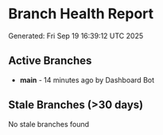 # Branch Health Report
Generated: Fri Sep 19 16:39:12 UTC 2025

## Active Branches
- **main** - 14 minutes ago by Dashboard Bot

## Stale Branches (>30 days)
No stale branches found
